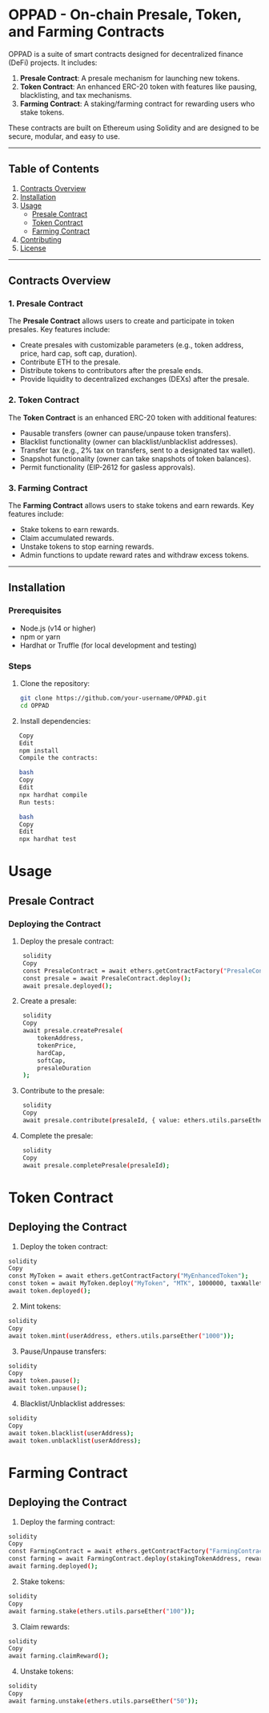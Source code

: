 # OPPAD - On-chain Presale, Token, and Farming Contracts

OPPAD is a suite of smart contracts designed for decentralized finance (DeFi) projects. It includes:
1. **Presale Contract**: A presale mechanism for launching new tokens.
2. **Token Contract**: An enhanced ERC-20 token with features like pausing, blacklisting, and tax mechanisms.
3. **Farming Contract**: A staking/farming contract for rewarding users who stake tokens.

These contracts are built on Ethereum using Solidity and are designed to be secure, modular, and easy to use.

---

## Table of Contents
1. [Contracts Overview](#contracts-overview)
2. [Installation](#installation)
3. [Usage](#usage)
   - [Presale Contract](#presale-contract)
   - [Token Contract](#token-contract)
   - [Farming Contract](#farming-contract)
4. [Contributing](#contributing)
5. [License](#license)

---

## Contracts Overview

### 1. Presale Contract
The **Presale Contract** allows users to create and participate in token presales. Key features include:
- Create presales with customizable parameters (e.g., token address, price, hard cap, soft cap, duration).
- Contribute ETH to the presale.
- Distribute tokens to contributors after the presale ends.
- Provide liquidity to decentralized exchanges (DEXs) after the presale.

### 2. Token Contract
The **Token Contract** is an enhanced ERC-20 token with additional features:
- Pausable transfers (owner can pause/unpause token transfers).
- Blacklist functionality (owner can blacklist/unblacklist addresses).
- Transfer tax (e.g., 2% tax on transfers, sent to a designated tax wallet).
- Snapshot functionality (owner can take snapshots of token balances).
- Permit functionality (EIP-2612 for gasless approvals).

### 3. Farming Contract
The **Farming Contract** allows users to stake tokens and earn rewards. Key features include:
- Stake tokens to earn rewards.
- Claim accumulated rewards.
- Unstake tokens to stop earning rewards.
- Admin functions to update reward rates and withdraw excess tokens.

---

## Installation

### Prerequisites
- Node.js (v14 or higher)
- npm or yarn
- Hardhat or Truffle (for local development and testing)

### Steps
1. Clone the repository:
   ```bash
   git clone https://github.com/your-username/OPPAD.git
   cd OPPAD


2. Install dependencies:

 ```bash
    Copy
    Edit
    npm install
    Compile the contracts:

    bash
    Copy
    Edit
    npx hardhat compile
    Run tests:

    bash
    Copy
    Edit
    npx hardhat test
```

# Usage
## Presale Contract
### Deploying the Contract

1. Deploy the presale contract:

```bash
    solidity
    Copy
    const PresaleContract = await ethers.getContractFactory("PresaleContract");
    const presale = await PresaleContract.deploy();
    await presale.deployed();
```
2. Create a presale:

```bash
    solidity
    Copy
    await presale.createPresale(
        tokenAddress,
        tokenPrice,
        hardCap,
        softCap,
        presaleDuration
    );
```
3. Contribute to the presale:
```bash
    solidity
    Copy
    await presale.contribute(presaleId, { value: ethers.utils.parseEther("1.0") });
```
4. Complete the presale:
```bash
    solidity
    Copy
    await presale.completePresale(presaleId);
```

# Token Contract
## Deploying the Contract
1. Deploy the token contract:
```bash
solidity
Copy
const MyToken = await ethers.getContractFactory("MyEnhancedToken");
const token = await MyToken.deploy("MyToken", "MTK", 1000000, taxWallet);
await token.deployed();
```
2. Mint tokens:
```bash
solidity
Copy
await token.mint(userAddress, ethers.utils.parseEther("1000"));
```
3. Pause/Unpause transfers:
```bash
solidity
Copy
await token.pause();
await token.unpause();
```
4. Blacklist/Unblacklist addresses:
```bash
solidity
Copy
await token.blacklist(userAddress);
await token.unblacklist(userAddress);
```

# Farming Contract
## Deploying the Contract

1. Deploy the farming contract:
```bash
solidity
Copy
const FarmingContract = await ethers.getContractFactory("FarmingContract");
const farming = await FarmingContract.deploy(stakingTokenAddress, rewardTokenAddress, rewardRate);
await farming.deployed();
```
2. Stake tokens:
```bash
solidity
Copy
await farming.stake(ethers.utils.parseEther("100"));
```
3. Claim rewards:
```bash
solidity
Copy
await farming.claimReward();
```
4. Unstake tokens:
```bash
solidity
Copy
await farming.unstake(ethers.utils.parseEther("50"));
```